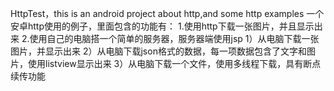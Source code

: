 HttpTest，this is an android project about http,and some http examples
 一个安卓http使用的例子，里面包含的功能有：
 1.使用http下载一张图片，并且显示出来
 2.使用自己的电脑搭一个简单的服务器，服务器端使用jsp
  1）从电脑下载一张图片，并显示出来
  2）从电脑下载json格式的数据，每一项数据包含了文字和图片，使用listview显示出来
  3）从电脑下载一个文件，使用多线程下载，具有断点续传功能
